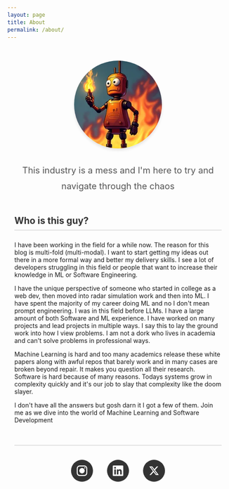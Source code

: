 ```yaml
---
layout: page
title: About
permalink: /about/
---
```


<style>
  .about-container {
    max-width: 800px;
    margin: 0 auto;
    padding: 2rem 1rem;
  }
  
  .about-header {
    text-align: center;
    margin-bottom: 3rem;
  }
  
  .profile-image {
    width: 200px;
    height: 200px;
    border-radius: 50%;
    margin: 0 auto 2rem;
    display: block;
    box-shadow: 0 4px 6px rgba(0, 0, 0, 0.1);
  }
  
  .about-intro {
    font-size: 1.25rem;
    line-height: 1.8;
    color: #555;
    margin-bottom: 2rem;
    text-align: center;
  }
  
  .about-section {
    margin-bottom: 3rem;
  }
  
  .about-section h2 {
    color: #333;
    border-bottom: 2px solid #e0e0e0;
    padding-bottom: 0.5rem;
    margin-bottom: 1.5rem;
  }
  
  .skills-grid {
    display: grid;
    grid-template-columns: repeat(auto-fit, minmax(200px, 1fr));
    gap: 1rem;
    margin-top: 1rem;
  }
  
  .skill-category h3 {
    color: #666;
    font-size: 1.1rem;
    margin-bottom: 0.5rem;
  }
  
  .skill-category ul {
    list-style: none;
    padding-left: 0;
  }
  
  .skill-category li {
    padding: 0.25rem 0;
    color: #777;
  }
  
  .contact-info {
    padding: 2rem 0;
    text-align: center;
    border-top: 2px solid #e0e0e0;
  }
  
  body.dark-mode .contact-info {
    border-top-color: #444;
  }
  
  .social-links {
    display: flex;
    justify-content: center;
    gap: 2rem;
    margin-top: 0;
  }
  
  .social-links a {
    display: inline-flex;
    align-items: center;
    justify-content: center;
    width: 50px;
    height: 50px;
    border-radius: 50%;
    background-color: #333;
    color: white;
    text-decoration: none;
    transition: transform 0.3s ease, background-color 0.3s ease;
  }
  
  body.dark-mode .social-links a {
    background-color: #666;
  }
  
  .social-links a:hover {
    transform: translateY(-3px);
  }
  
  .social-links a.instagram:hover {
    background: linear-gradient(45deg, #f09433 0%,#e6683c 25%,#dc2743 50%,#cc2366 75%,#bc1888 100%);
  }
  
  .social-links a.linkedin:hover {
    background-color: #0077b5;
  }
  
  .social-links a.twitter:hover {
    background-color: #000000;
  }
  
  .social-links svg {
    width: 24px;
    height: 24px;
    fill: currentColor;
  }
  
  @media (max-width: 600px) {
    .profile-image {
      width: 150px;
      height: 150px;
    }
    
    .about-intro {
      font-size: 1.1rem;
    }
  }
</style>

<div class="about-container">
  <div class="about-header">
    <img src="/assets/images/robot.png" alt="Profile Photo" class="profile-image">
    <p class="about-intro">
      This industry is a mess and I'm here to try and navigate through the chaos 
    </p>
  </div>

  <div class="about-section">
    <h2>Who is this guy?</h2>
    <p>
      I have been working in the field for a while now. The reason for this blog is multi-fold (multi-modal). I want to start getting my ideas out there in a more formal way and better my delivery skills. I see a lot of developers struggling in this field or people that want to increase their knowledge in ML or Software Engineering.
    </p>
    <p>
      I have the unique perspective of someone who started in college as a web dev, then moved into radar simulation work and then into ML. I have spent the majority of my career doing ML and no I don't mean prompt engineering. I was in this field before LLMs. I have a large amount of both Software and ML experience. I have worked on many projects and lead projects in multiple ways. I say this to lay the ground work into how I view problems. I am not a dork who lives in academia and can't solve problems in professional ways. 
    </p>
    <p>
      Machine Learning is hard and too many academics release these white papers along with awful repos that barely work and in many cases are broken beyond repair. It makes you question all their research. Software is hard because of many reasons. Todays systems grow in complexity quickly and it's our job to slay that complexity like the doom slayer. 
    </p>
    <p>
      I don't have all the answers but gosh darn it I got a few of them. Join me as we dive into the world of Machine Learning and Software Development 
    </p>
  </div>

  <div class="contact-info">
    <div class="social-links">
      <a href="https://www.instagram.com/hinsonan" target="_blank" rel="noopener noreferrer" class="instagram" aria-label="Instagram">
        <svg viewBox="0 0 24 24" xmlns="http://www.w3.org/2000/svg">
          <path d="M12 2.163c3.204 0 3.584.012 4.85.07 3.252.148 4.771 1.691 4.919 4.919.058 1.265.069 1.645.069 4.849 0 3.205-.012 3.584-.069 4.849-.149 3.225-1.664 4.771-4.919 4.919-1.266.058-1.644.07-4.85.07-3.204 0-3.584-.012-4.849-.07-3.26-.149-4.771-1.699-4.919-4.92-.058-1.265-.07-1.644-.07-4.849 0-3.204.013-3.583.07-4.849.149-3.227 1.664-4.771 4.919-4.919 1.266-.057 1.645-.069 4.849-.069zm0-2.163c-3.259 0-3.667.014-4.947.072-4.358.2-6.78 2.618-6.98 6.98-.059 1.281-.073 1.689-.073 4.948 0 3.259.014 3.668.072 4.948.2 4.358 2.618 6.78 6.98 6.98 1.281.058 1.689.072 4.948.072 3.259 0 3.668-.014 4.948-.072 4.354-.2 6.782-2.618 6.979-6.98.059-1.28.073-1.689.073-4.948 0-3.259-.014-3.667-.072-4.947-.196-4.354-2.617-6.78-6.979-6.98-1.281-.059-1.69-.073-4.949-.073zM5.838 12a6.162 6.162 0 1112.324 0 6.162 6.162 0 01-12.324 0zM12 16a4 4 0 110-8 4 4 0 010 8zm4.965-10.405a1.44 1.44 0 112.881.001 1.44 1.44 0 01-2.881-.001z"/>
        </svg>
      </a>
      <a href="https://www.linkedin.com/in/hinsonan" target="_blank" rel="noopener noreferrer" class="linkedin" aria-label="LinkedIn">
        <svg viewBox="0 0 24 24" xmlns="http://www.w3.org/2000/svg">
          <path d="M20.447 20.452h-3.554v-5.569c0-1.328-.027-3.037-1.852-3.037-1.853 0-2.136 1.445-2.136 2.939v5.667H9.351V9h3.414v1.561h.046c.477-.9 1.637-1.85 3.37-1.85 3.601 0 4.267 2.37 4.267 5.455v6.286zM5.337 7.433c-1.144 0-2.063-.926-2.063-2.065 0-1.138.92-2.063 2.063-2.063 1.14 0 2.064.925 2.064 2.063 0 1.139-.925 2.065-2.064 2.065zm1.782 13.019H3.555V9h3.564v11.452zM22.225 0H1.771C.792 0 0 .774 0 1.729v20.542C0 23.227.792 24 1.771 24h20.451C23.2 24 24 23.227 24 22.271V1.729C24 .774 23.2 0 22.222 0h.003z"/>
        </svg>
      </a>
      <a href="https://x.com/hinsonan" target="_blank" rel="noopener noreferrer" class="twitter" aria-label="X (Twitter)">
        <svg viewBox="0 0 24 24" xmlns="http://www.w3.org/2000/svg">
          <path d="M18.244 2.25h3.308l-7.227 8.26 8.502 11.24H16.17l-5.214-6.817L4.99 21.75H1.68l7.73-8.835L1.254 2.25H8.08l4.713 6.231zm-1.161 17.52h1.833L7.084 4.126H5.117z"/>
        </svg>
      </a>
    </div>
  </div>
</div>
